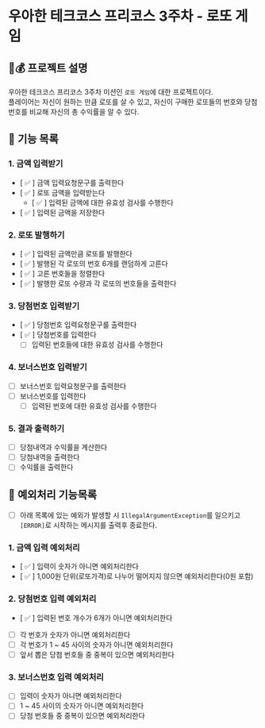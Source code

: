 # 우아한 테크코스 프리코스 3주차 - 로또 게임  
## 🎰💰 프로젝트 설명  
우아한 테크코스 프리코스 3주차 미션인 `로또 게임`에 대한 프로젝트이다.  
플레이어는 자신이 원하는 만큼 로또를 살 수 있고, 자신이 구매한 로또들의 번호와 당첨번호를 비교해 자신의 총 수익률을 알 수 있다.  

## 🚀 기능 목록
### 1. 금액 입력받기  
- [ ✅ ] 금액 입력요청문구를 출력한다
- [ ✅ ] 로또 금액을 입력받는다
    - [ ✅ ] 입력된 금액에 대한 유효성 검사를 수행한다
- [ ✅ ] 입력된 금액을 저장한다 

### 2. 로또 발행하기  
- [ ✅ ] 입력된 금액만큼 로또를 발행한다
- [ ✅ ] 발행된 각 로또의 번호 6개를 랜덤하게 고른다
- [ ✅ ] 고른 번호들을 정렬한다
- [ ✅ ] 발행한 로또 수량과 각 로또의 번호들을 출력한다

### 3. 당첨번호 입력받기  
- [ ✅ ] 당첨번호 입력요청문구를 출력한다
- [ ✅ ] 당첨번호를 입력한다
    - [  ] 입력된 번호들에 대한 유효성 검사를 수행한다 

### 4. 보너스번호 입력받기
- [  ] 보너스번호 입력요청문구를 출력한다
- [  ] 보너스번호를 입력한다
    - [  ] 입력된 번호에 대한 유효성 검사를 수행한다

### 5. 결과 출력하기  
- [  ] 당첨내역과 수익률을 계산한다 
- [  ] 당첨내역을 출력한다
- [  ] 수익률을 출력한다

## 🚨 예외처리 기능목록
- [  ] 아래 목록에 있는 예외가 발생할 시 `IllegalArgumentException`를 일으키고 `[ERROR]`로 시작하는 메시지를 출력후 종료한다.  
### 1. 금액 입력 예외처리
- [ ✅ ] 입력이 숫자가 아니면 예외처리한다
- [ ✅ ] 1,000원 단위(로또가격)로 나누어 떨어지지 않으면 예외처리한다(0원 포함)  

### 2. 당첨번호 입력 예외처리
- [ ✅ ] 입력된 번호 개수가 6개가 아니면 예외처리한다
- [  ] 각 번호가 숫자가 아니면 예외처리한다
- [  ] 각 번호가 1 ~ 45 사이의 숫자가 아니면 예외처리한다
- [  ] 앞서 뽑은 당첨 번호들 중 중복이 있으면 예외처리한다

### 3. 보너스번호 입력 예외처리
- [  ] 입력이 숫자가 아니면 예외처리한다
- [  ] 1 ~ 45 사이의 숫자가 아니면 예외처리한다
- [  ] 당첨 번호들 중 중복이 있으면 예외처리한다